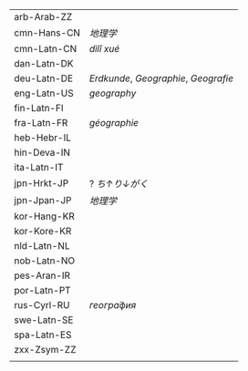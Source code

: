 | | |
|-|-|
| arb-Arab-ZZ |  |
| cmn-Hans-CN | _地理学_ |
| cmn-Latn-CN | _dìlǐ xué_ |
| dan-Latn-DK |  |
| deu-Latn-DE | _Erdkunde_, _Geographie_, _Geografie_ |
| eng-Latn-US | _geography_ |
| fin-Latn-FI |  |
| fra-Latn-FR | _géographie_ |
| heb-Hebr-IL |  |
| hin-Deva-IN |  |
| ita-Latn-IT |  |
| jpn-Hrkt-JP | ? _ち↑り↓がく_ |
| jpn-Jpan-JP | _地理学_ |
| kor-Hang-KR |  |
| kor-Kore-KR |  |
| nld-Latn-NL |  |
| nob-Latn-NO |  |
| pes-Aran-IR |  |
| por-Latn-PT |  |
| rus-Cyrl-RU | _геогра́фия_ |
| swe-Latn-SE |  |
| spa-Latn-ES |  |
| zxx-Zsym-ZZ |  |
|  |  |
